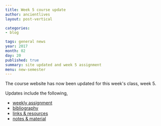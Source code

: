 ```yaml
---
title: Week 5 course update
author: ancientlives
layout: post-vertical

categories:
- blog

tags: general news
year: 2017
month: 02
day: 20
published: true
summary: site updated and week 5 assignment
menu: new-semester
---
```


The course website has now been updated for this week's class, week 5.

Updates include the following,

* [weekly assignment](/weekly_assignment)
* [bibliography](/bibliography)
* [links & resources](/links)
* [notes & material](/notes)
